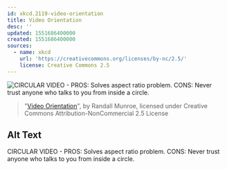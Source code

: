 ```yaml
---
id: xkcd.2119-video-orientation
title: Video Orientation
desc: ''
updated: 1551686400000
created: 1551686400000
sources:
  - name: xkcd
    url: 'https://creativecommons.org/licenses/by-nc/2.5/'
    license: Creative Commons 2.5
---
```

![CIRCULAR VIDEO - PROS: Solves aspect ratio problem. CONS: Never trust anyone who talks to you from inside a circle.](https://imgs.xkcd.com/comics/video_orientation.png)
> "[Video Orientation](https://xkcd.com/2119/)", by Randall Munroe, licensed under Creative Commons Attribution-NonCommercial 2.5 License

## Alt Text
CIRCULAR VIDEO - PROS: Solves aspect ratio problem. CONS: Never trust anyone who talks to you from inside a circle.
